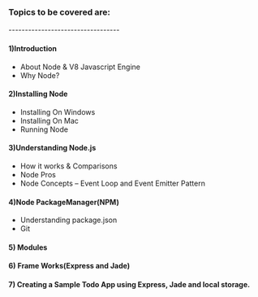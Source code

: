 <h3>Topics to be covered are:</h3>
----------------------------------
<h4>1)Introduction</h4>
<ul>
 <li> About Node & V8 Javascript Engine</li>
 <li> Why Node?</li>
</ul>

<h4>2)Installing Node</h4>
<ul>
<li> Installing On Windows</li>
<li> Installing On Mac</li>
<li> Running Node</li>
</ul> 

<h4>3)Understanding Node.js</h4>
<ul>
 <li> How it works & Comparisons</li> 
 <li> Node Pros</li>
 <li> Node Concepts – Event Loop and Event Emitter Pattern</li>
</ul>

<h4>4)Node PackageManager(NPM)</h4>
<ul>
 <li> Understanding package.json</li>
 <li> Git</li>
</ul>
  
<h4>5) Modules</h4>

<h4>6) Frame Works(Express and Jade)</h4>

<h4>7) Creating a Sample Todo App using Express, Jade and local storage.</h4>
 
